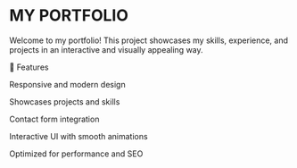 # MY PORTFOLIO

Welcome to my portfolio! This project showcases my skills, experience, and projects in an interactive and visually appealing way.

🚀 Features

Responsive and modern design

Showcases projects and skills

Contact form integration

Interactive UI with smooth animations

Optimized for performance and SEO
